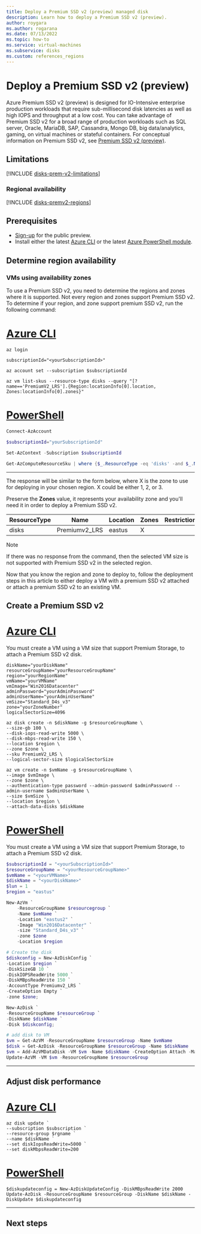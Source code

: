 ```yaml
---
title: Deploy a Premium SSD v2 (preview) managed disk
description: Learn how to deploy a Premium SSD v2 (preview).
author: roygara
ms.author: rogarana
ms.date: 07/13/2022
ms.topic: how-to
ms.service: virtual-machines
ms.subservice: disks
ms.custom: references_regions
---
```


# Deploy a Premium SSD v2 (preview)

Azure Premium SSD v2 (preview) is designed for IO-Intensive enterprise production workloads that require sub-millisecond disk latencies as well as high IOPS and throughput at a low cost. You can take advantage of Premium SSD v2 for a broad range of production workloads such as SQL server, Oracle, MariaDB, SAP, Cassandra, Mongo DB, big data/analytics, gaming, on virtual machines or stateful containers. For conceptual information on Premium SSD v2, see [Premium SSD v2 (preview)](disks-types.md#Premium-ssd-v2-preview).

## Limitations

[!INCLUDE [disks-prem-v2-limitations](../../includes/disks-prem-v2-limitations.md)]

### Regional availability

[!INCLUDE [disks-premv2-regions](../../includes/disks-premv2-regions.md)]

## Prerequisites

- [Sign-up](https://aka.ms/PremiumSSDv2PreviewForm) for the public preview.
- Install either the latest [Azure CLI](/cli/azure/install-azure-cli) or the latest [Azure PowerShell module](/powershell/azure/install-az-ps?view=azps-8.1.0). 

## Determine region availability

### VMs using availability zones

To use a Premium SSD v2, you need to determine the regions and zones where it is supported. Not every region and zones support Premium SSD v2. To determine if your region, and zone support premium SSD v2, run the following command:

# [Azure CLI](#tab/azure-cli)

```azurecli
az login

subscriptionId="<yourSubscriptionId>"

az account set --subscription $subscriptionId

az vm list-skus --resource-type disks --query "[?name=='PremiumV2_LRS'].{Region:locationInfo[0].location, Zones:locationInfo[0].zones}" 
```

# [PowerShell](#tab/azure-powershell)

```powershell
Connect-AzAccount

$subscriptionId="yourSubscriptionId"

Set-AzContext -Subscription $subscriptionId

Get-AzComputeResourceSku | where {$_.ResourceType -eq 'disks' -and $_.Name -eq 'Premiumv2_LRS'} 
```

---

The response will be similar to the form below, where X is the zone to use for deploying in your chosen region. X could be either 1, 2, or 3.

Preserve the **Zones** value, it represents your availability zone and you'll need it in order to deploy a Premium SSD v2.

|ResourceType  |Name  |Location  |Zones  |Restriction  |Capability  |Value  |
|---------|---------|---------|---------|---------|---------|---------|
|disks     |Premiumv2_LRS         |eastus         | X       |         |         |         |

> [!NOTE]
> If there was no response from the command, then the selected VM size is not supported with Premium SSD v2 in the selected region.

Now that you know the region and zone to deploy to, follow the deployment steps in this article to either deploy a VM with a premium SSD v2 attached or attach a premium SSD v2 to an existing VM.

## Create a Premium SSD v2


# [Azure CLI](#tab/azure-cli)

You must create a VM using a VM size that support Premium Storage, to attach a Premium SSD v2 disk.


```azurecli-interactive
diskName="yourDiskName"
resourceGroupName="yourResourceGroupName"
region="yourRegionName"
vmName="yourVMName"
vmImage="Win2016Datacenter"
adminPassword="yourAdminPassword"
adminUserName="yourAdminUserName"
vmSize="Standard_D4s_v3"
zone="yourZoneNumber"
logicalSectorSize=4096

az disk create -n $diskName -g $resourceGroupName \
--size-gb 100 \
--disk-iops-read-write 5000 \
--disk-mbps-read-write 150 \
--location $region \
--zone $zone \
--sku PremiumV2_LRS \
--logical-sector-size $logicalSectorSize

az vm create -n $vmName -g $resourceGroupName \
--image $vmImage \
--zone $zone \
--authentication-type password --admin-password $adminPassword --admin-username $adminUserName \
--size $vmSize \
--location $region \
--attach-data-disks $diskName
```

# [PowerShell](#tab/azure-powershell)

You must create a VM using a VM size that support Premium Storage, to attach a Premium SSD v2 disk.

```powershell
$subscriptionId = "<yourSubscriptionId>"
$resourceGroupName = "<yourResourceGroupName>"
$vmName = "<yourVMName>"
$diskName = "<yourDiskName>"
$lun = 1
$region = "eastus"

New-AzVm `
    -ResourceGroupName $resourcegroup `
    -Name $vmName `
    -Location "eastus2" `
    -Image "Win2016Datacenter" `
    -size "Standard_D4s_v3" `
    -zone $zone
    -Location $region

# Create the disk
$diskconfig = New-AzDiskConfig `
-Location $region `
-DiskSizeGB 10 `
-DiskIOPSReadWrite 5000 `
-DiskMBpsReadWrite 150 `
-AccountType Premiumv2_LRS `
-CreateOption Empty `
-zone $zone;

New-AzDisk `
-ResourceGroupName $resourceGroup `
-DiskName $diskName `
-Disk $diskconfig;

# add disk to VM
$vm = Get-AzVM -ResourceGroupName $resourceGroup -Name $vmName
$disk = Get-AzDisk -ResourceGroupName $resourceGroup -Name $diskName
$vm = Add-AzVMDataDisk -VM $vm -Name $diskName -CreateOption Attach -ManagedDiskId $disk.Id -Lun $lun
Update-AzVM -VM $vm -ResourceGroupName $resourceGroup
```

---

## Adjust disk performance

# [Azure CLI](#tab/azure-cli)

```azurecli
az disk update `
--subscription $subscription `
--resource-group $rgname `
--name $diskName `
--set diskIopsReadWrite=5000 `
--set diskMbpsReadWrite=200
```

# [PowerShell](#tab/azure-powershell)

```azurepowershell
$diskupdateconfig = New-AzDiskUpdateConfig -DiskMBpsReadWrite 2000
Update-AzDisk -ResourceGroupName $resourceGroup -DiskName $diskName -DiskUpdate $diskupdateconfig
```
---

## Next steps